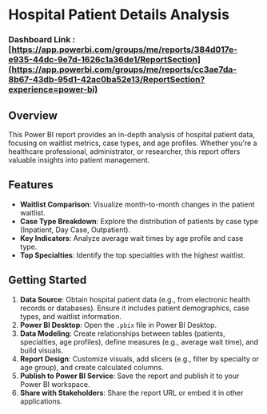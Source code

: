 # Hospital Patient Details Analysis

### Dashboard Link : [https://app.powerbi.com/groups/me/reports/384d017e-e935-44dc-9e7d-1626c1a36de1/ReportSection](https://app.powerbi.com/groups/me/reports/cc3ae7da-8b67-43db-95d1-42ac0ba52e13/ReportSection?experience=power-bi)

## Overview
This Power BI report provides an in-depth analysis of hospital patient data, focusing on waitlist metrics, case types, and age profiles. Whether you're a healthcare professional, administrator, or researcher, this report offers valuable insights into patient management.

## Features
- **Waitlist Comparison**: Visualize month-to-month changes in the patient waitlist.
- **Case Type Breakdown**: Explore the distribution of patients by case type (Inpatient, Day Case, Outpatient).
- **Key Indicators**: Analyze average wait times by age profile and case type.
- **Top Specialties**: Identify the top specialties with the highest waitlist.

## Getting Started
1. **Data Source**: Obtain hospital patient data (e.g., from electronic health records or databases). Ensure it includes patient demographics, case types, and waitlist information.
2. **Power BI Desktop**: Open the `.pbix` file in Power BI Desktop.
3. **Data Modeling**: Create relationships between tables (patients, specialties, age profiles), define measures (e.g., average wait time), and build visuals.
4. **Report Design**: Customize visuals, add slicers (e.g., filter by specialty or age group), and create calculated columns.
5. **Publish to Power BI Service**: Save the report and publish it to your Power BI workspace.
6. **Share with Stakeholders**: Share the report URL or embed it in other applications.

